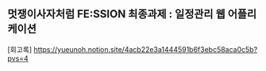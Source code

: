 ## 멋쟁이사자처럼 FE:SSION 최종과제 : 일정관리 웹 어플리케이션

[회고록] https://yueunoh.notion.site/4acb22e3a1444591b6f3ebc58aca0c5b?pvs=4
